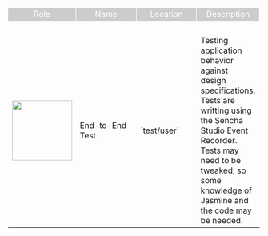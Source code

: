 <table>

<tr>
<td style="background-color: #cccccc; color: white; text-align: center; border: white solid thin;">Role</td>
<td style="background-color: #cccccc; color: white; text-align: center; border: white solid thin;">Name</td>
<td style="background-color: #cccccc; color: white; text-align: center; border: white solid thin;">Location</td>
<td style="background-color: #cccccc; color: white; text-align: center; border: white solid thin;">Description</td>
</tr>

<tr><td>&nbsp;</td></tr>

<tr>
<td><img src="resources/images/senchatest/TestEngineer.jpg" height="120"></td>
<td width="140">End-to-End Test</td>
<td width="120">`test/user`</td>
<td>
Testing application behavior against design specifications. Tests are writting using the Sencha Studio Event Recorder. 
Tests may need to be tweaked, so some knowledge of Jasmine and the code may be needed.
</td>
</tr>

</table>

